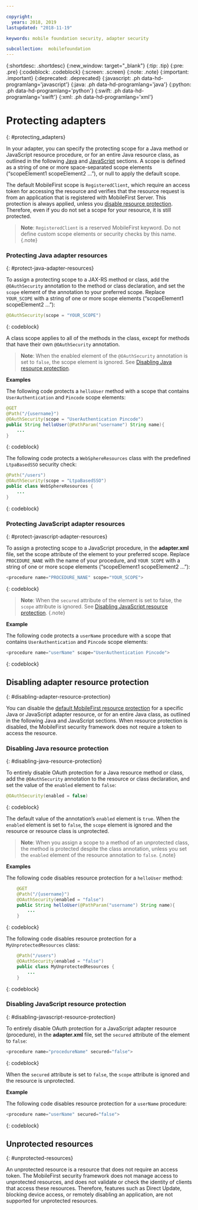 ```yaml
---

copyright:
  years: 2018, 2019
lastupdated: "2018-11-19"

keywords: mobile foundation security, adapter security

subcollection:  mobilefoundation
---
```


{:shortdesc: .shortdesc}
{:new_window: target="_blank"}
{:tip: .tip}
{:pre: .pre}
{:codeblock: .codeblock}
{:screen: .screen}
{:note: .note}
{:important: .important}
{:deprecated: .deprecated}
{:javascript: .ph data-hd-programlang='javascript'}
{:java: .ph data-hd-programlang='java'}
{:python: .ph data-hd-programlang='python'}
{:swift: .ph data-hd-programlang='swift'}
{:xml: .ph data-hd-programlang='xml'}

# Protecting adapters
{: #protecting_adapters}

In your adapter, you can specify the protecting scope for a Java method or JavaScript resource procedure, or for an entire Java resource class, as outlined in the following [Java](#protect-java-adapter-resources) and [JavaScript](#protect-javascript-adapter-resources) sections. A scope is defined as a string of one or more space-separated scope elements (“scopeElement1 scopeElement2 …”), or null to apply the default scope.

The default MobileFirst scope is `RegisteredClient`, which require an access token for accessing the resource and verifies that the resource request is from an application that is registered with MobileFirst Server. This protection is always applied, unless you [disable resource protection](#disabling-resource-protection). Therefore, even if you do not set a scope for your resource, it is still protected.

>**Note**: `RegisteredClient` is a reserved MobileFirst keyword. Do not define custom scope elements or security checks by this name.
{.note}

### Protecting Java adapter resources
{: #protect-java-adapter-resources}

To assign a protecting scope to a JAX-RS method or class, add the `@OAuthSecurity` annotation to the method or class declaration, and set the `scope` element of the annotation to your preferred scope. Replace `YOUR_SCOPE` with a string of one or more scope elements (“scopeElement1 scopeElement2 …”):

```java
@OAuthSecurity(scope = "YOUR_SCOPE")
```
{: codeblock}

A class scope applies to all of the methods in the class, except for methods that have their own `@OAuthSecurity` annotation.

>**Note**: When the enabled element of the `@OAuthSecurity` annotation is set to `false`, the scope element is ignored. See [Disabling Java resource protection](#disabling-java-resource-protection).

**Examples**

The following code protects a `helloUser` method with a scope that contains `UserAuthentication` and `Pincode` scope elements:

```java
@GET
@Path("/{username}")
@OAuthSecurity(scope = "UserAuthentication Pincode")
public String helloUser(@PathParam("username") String name){
    ...
}
```
{: codeblock}

The following code protects a `WebSphereResources` class with the predefined `LtpaBasedSSO` security check:

```java
@Path("/users")
@OAuthSecurity(scope = "LtpaBasedSSO")
public class WebSphereResources {
    ...
}
```
{: codeblock}

### Protecting JavaScript adapter resources
{: #protect-javascript-adapter-resources}

To assign a protecting scope to a JavaScript procedure, in the **adapter.xml** file, set the scope attribute of the <procedure> element to your preferred scope. Replace `PROCEDURE_NANE` with the name of your procedure, and `YOUR SCOPE` with a string of one or more scope elements (“scopeElement1 scopeElement2 …”):

```javascript
<procedure name="PROCEDURE_NANE" scope="YOUR_SCOPE">
```
{: codeblock}

>**Note**: When the `secured` attribute of the <procedure> element is set to false, the `scope` attribute is ignored. See [Disabling JavaScript resource protection](#disabling-javascript-resource-protection).
{.note}

**Example**

The following code protects a `userName` procedure with a scope that contains `UserAuthentication` and `Pincode` scope elements:

```javascript
<procedure name="userName" scope="UserAuthentication Pincode">
```
{: codeblock}

## Disabling adapter resource protection
{: #disabling-adapter-resource-protection}

You can disable the [default MobileFirst resource protection](#protecting_adapters_resources) for a specific Java or JavaScript adapter resource, or for an entire Java class, as outlined in the following Java and JavaScript sections. When resource protection is disabled, the MobileFirst security framework does not require a token to access the resource.

### Disabling Java resource protection
{: #disabling-java-resource-protection}

To entirely disable OAuth protection for a Java resource method or class, add the `@OAuthSecurity` annotation to the resource or class declaration, and set the value of the `enabled` element to `false`:

```java
@OAuthSecurity(enabled = false)
```
{: codeblock}

The default value of the annotation’s `enabled` element is `true`. When the `enabled` element is set to `false`, the `scope` element is ignored and the resource or resource class is unprotected.

>**Note**: When you assign a scope to a method of an unprotected class, the method is protected despite the class annotation, unless you set the `enabled` element of the resource annotation to `false`.
{.note}

**Examples**

The following code disables resource protection for a `helloUser` method:

```java
    @GET
    @Path("/{username}")
    @OAuthSecurity(enabled = "false")
    public String helloUser(@PathParam("username") String name){
        ...
    }
```
{: codeblock}

The following code disables resource protection for a `MyUnprotectedResources` class:

```java
    @Path("/users")
    @OAuthSecurity(enabled = "false")
    public class MyUnprotectedResources {
        ...
    }
```
{: codeblock}

### Disabling JavaScript resource protection
{: #disabling-javascript-resource-protection}

To entirely disable OAuth protection for a JavaScript adapter resource (procedure), in the **adapter.xml** file, set the `secured` attribute of the <procedure> element to `false`:

```javascript
<procedure name="procedureName" secured="false">
```
{: codeblock}

When the `secured` attribute is set to `false`, the `scope` attribute is ignored and the resource is unprotected.

**Example**

The following code disables resource protection for a `userName` procedure:

```javascript
<procedure name="userName" secured="false">
```
{: codeblock}

## Unprotected resources
{: #unprotected-resources}

An unprotected resource is a resource that does not require an access token. The MobileFirst security framework does not manage access to unprotected resources, and does not validate or check the identity of clients that access these resources. Therefore, features such as Direct Update, blocking device access, or remotely disabling an application, are not supported for unprotected resources.
